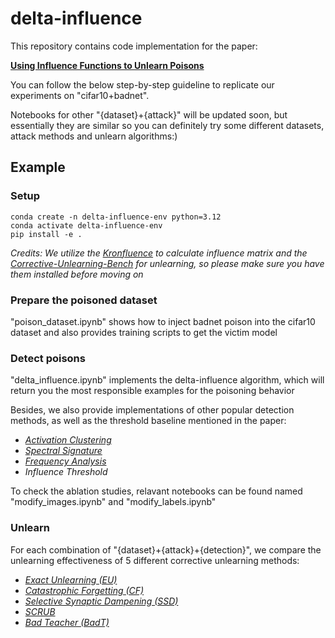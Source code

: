 # delta-influence
This repository contains code implementation for the paper: 

<u>**Using Influence Functions to Unlearn Poisons**</u>

You can follow the below step-by-step guideline to replicate our experiments on "cifar10+badnet". 

Notebooks for other "{dataset}+{attack}" will be updated soon, but essentially they are similar so you can definitely try some different datasets, attack methods and unlearn algorithms:)

## Example
### Setup
```
conda create -n delta-influence-env python=3.12  
conda activate delta-influence-env  
pip install -e .
```

*Credits: We utilize the [Kronfluence](https://github.com/pomonam/kronfluence) to calculate influence matrix and the [Corrective-Unlearning-Bench](https://github.com/pomonam/kronfluence) for unlearning, so please make sure you have them installed before moving on*

### Prepare the poisoned dataset
"poison_dataset.ipynb" shows how to inject badnet poison into the cifar10 dataset and also provides training scripts to get the victim model

### Detect poisons 
"delta_influence.ipynb" implements the delta-influence algorithm, which will return you the most responsible examples for the poisoning behavior

Besides, we also provide implementations of other popular detection methods, as well as the threshold baseline mentioned in the paper: 
- [*Activation Clustering*](https://arxiv.org/abs/1811.03728)
- [*Spectral Signature*](https://arxiv.org/abs/1811.00636)
- [*Frequency Analysis*](https://github.com/YiZeng623/frequency-backdoor)
- *Influence Threshold*

To check the ablation studies, relavant notebooks can be found named "modify_images.ipynb" and "modify_labels.ipynb"

### Unlearn
For each combination of "{dataset}+{attack}+{detection}", we compare the unlearning effectiveness of 5 different corrective unlearning methods:

- [*Exact Unlearning (EU)*](https://arxiv.org/abs/2201.06640)
- [*Catastrophic Forgetting (CF)*](https://arxiv.org/abs/2201.06640)
- [*Selective Synaptic Dampening (SSD)*](https://arxiv.org/abs/2308.07707)
- [*SCRUB*](https://arxiv.org/abs/2003.02960)
- [*Bad Teacher (BadT)*](https://arxiv.org/pdf/2302.09880) 

